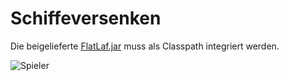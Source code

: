 # Schiffeversenken

Die beigelieferte [FlatLaf.jar](https://search.maven.org/artifact/com.formdev/flatlaf/1.0-rc3/jar) muss als Classpath integriert werden.

![Spieler]()
